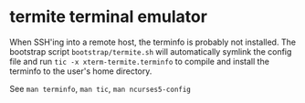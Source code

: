 # termite terminal emulator

When SSH'ing into a remote host, the terminfo is probably not installed.
The bootstrap script `bootstrap/termite.sh` will automatically symlink the
config file and run `tic -x xterm-termite.terminfo` to compile and install the
terminfo to the user's home directory.

See `man terminfo`, `man tic`, `man ncurses5-config`

